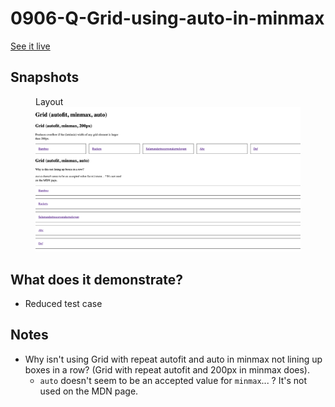 # 0906-Q-Grid-using-auto-in-minmax

[See it live](https://jfhector.github.io/cheat-sheets/code_examples/2019Q4/0906-Q-Grid-using-auto-in-minmax/index.html)

## Snapshots

<figure>
  <figcaption>Layout</figcaption>
  <img src="./snapshots/s01.png">
</figure>

## What does it demonstrate?

* Reduced test case

## Notes

* Why isn't using Grid with repeat autofit and auto in minmax not lining up boxes in a row? (Grid with repeat autofit and 200px in minmax does).
  * <code>auto</code> doesn't seem to be an accepted value for <code>minmax</code>... ? It's not used on the MDN page.

